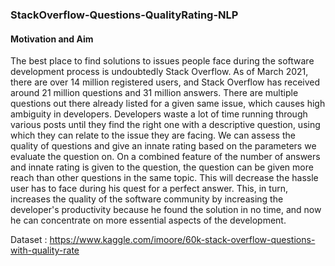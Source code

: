 ### StackOverflow-Questions-QualityRating-NLP

#### Motivation and Aim
The best place to find solutions to issues people face during the software development process is undoubtedly Stack Overflow. As of March 2021, there are over 14 million registered users, and Stack Overflow has received around 21 million questions and 31 million answers. There are multiple questions out there already listed for a given same issue, which causes high ambiguity in developers. Developers waste a lot of time running through various posts until they find the right one with a descriptive question, using which they can relate to the issue they are facing. We can assess the quality of questions and give an innate rating based on the parameters we evaluate the question on. On a combined feature of the number of answers and innate rating is given to the question, the question can be given more reach than other questions in the same topic. This will decrease the hassle user has to face during his quest for a perfect answer. This, in turn, increases the quality of the software community by increasing the developer's productivity because he found the solution in no time, and now he can concentrate on more essential aspects of the development.

Dataset : https://www.kaggle.com/imoore/60k-stack-overflow-questions-with-quality-rate

